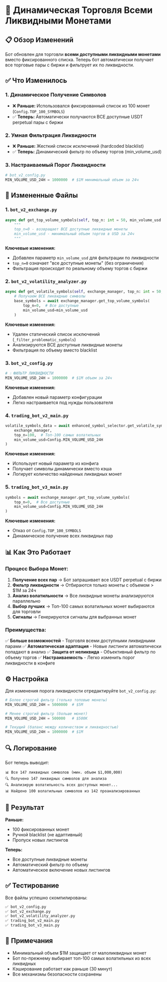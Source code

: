 # 🔄 Динамическая Торговля Всеми Ликвидными Монетами

## 📋 Обзор Изменений

Бот обновлен для торговли **всеми доступными ликвидными монетами** вместо фиксированного списка. Теперь бот автоматически получает все торговые пары с биржи и фильтрует их по ликвидности.

## ✅ Что Изменилось

### 1. **Динамическое Получение Символов** 
- ❌ **Раньше:** Использовался фиксированный список из 100 монет (`Config.TOP_100_SYMBOLS`)
- ✅ **Теперь:** Автоматически получаются ВСЕ доступные USDT perpetual пары с биржи

### 2. **Умная Фильтрация Ликвидности**
- ❌ **Раньше:** Жесткий список исключений (hardcoded blacklist)
- ✅ **Теперь:** Динамический фильтр по объему торгов (min_volume_usd)

### 3. **Настраиваемый Порог Ликвидности**
```python
# bot_v2_config.py
MIN_VOLUME_USD_24H = 1000000  # $1M минимальный объем за 24ч
```

## 🔧 Измененные Файлы

### 1. `bot_v2_exchange.py`
```python
async def get_top_volume_symbols(self, top_n: int = 50, min_volume_usd: float = 1000000):
    """
    top_n=0 - возвращает ВСЕ доступные ликвидные монеты
    min_volume_usd - минимальный объем торгов в USD за 24ч
    """
```

**Ключевые изменения:**
- Добавлен параметр `min_volume_usd` для фильтрации по ликвидности
- `top_n=0` означает "все доступные монеты" (без ограничения)
- Фильтрация происходит по реальному объему торгов с биржи

### 2. `bot_v2_volatility_analyzer.py`
```python
async def get_volatile_symbols(self, exchange_manager, top_n: int = 50, min_volume_usd: float = 1000000):
    # Получаем ВСЕ ликвидные символы
    base_symbols = await exchange_manager.get_top_volume_symbols(
        top_n=0,  # Все доступные
        min_volume_usd=min_volume_usd
    )
```

**Ключевые изменения:**
- Удален статический список исключений (`_filter_problematic_symbols`)
- Анализируются ВСЕ доступные ликвидные монеты
- Фильтрация по объему вместо blacklist

### 3. `bot_v2_config.py`
```python
# 💧 ФИЛЬТР ЛИКВИДНОСТИ
MIN_VOLUME_USD_24H = 1000000  # $1M объем за 24ч
```

**Ключевые изменения:**
- Добавлен новый параметр конфигурации
- Легко настраивается под нужды пользователя

### 4. `trading_bot_v2_main.py`
```python
volatile_symbols_data = await enhanced_symbol_selector.get_volatile_symbols(
    exchange_manager, 
    top_n=100,  # Топ-100 самых волатильных
    min_volume_usd=Config.MIN_VOLUME_USD_24H
)
```

**Ключевые изменения:**
- Использует новый параметр из конфига
- Получает символы динамически вместо кэша
- Логирует количество найденных ликвидных монет

### 5. `trading_bot_v3_main.py`
```python
symbols = await exchange_manager.get_top_volume_symbols(
    top_n=0,  # Все доступные
    min_volume_usd=Config.MIN_VOLUME_USD_24H
)
```

**Ключевые изменения:**
- Отказ от `Config.TOP_100_SYMBOLS`
- Динамическое получение всех ликвидных пар

## 📊 Как Это Работает

### Процесс Выбора Монет:

1. **Получение всех пар** → Бот запрашивает все USDT perpetual с биржи
2. **Фильтр ликвидности** → Отбираются только монеты с объемом > $1M за 24ч
3. **Анализ волатильности** → Все ликвидные монеты анализируются параллельно
4. **Выбор лучших** → Топ-100 самых волатильных монет выбираются для торговли
5. **Сигналы** → Генерируются сигналы для выбранных монет

### Преимущества:

✅ **Больше возможностей** - Торговля всеми доступными ликвидными парами
✅ **Автоматическая адаптация** - Новые листинги автоматически попадают в анализ
✅ **Защита от неликвида** - Объективный фильтр по объему торгов
✅ **Настраиваемость** - Легко изменить порог ликвидности в конфиге

## ⚙️ Настройка

Для изменения порога ликвидности отредактируйте `bot_v2_config.py`:

```python
# Более строгий фильтр (только топовые монеты)
MIN_VOLUME_USD_24H = 5000000  # $5M

# Менее строгий фильтр (больше монет)
MIN_VOLUME_USD_24H = 500000   # $500K

# Текущий (баланс между количеством и ликвидностью)
MIN_VOLUME_USD_24H = 1000000  # $1M
```

## 🔍 Логирование

Бот теперь выводит:
```
📊 Все 147 ликвидных символов (мин. объем $1,000,000)
🔍 Получено 147 ликвидных символов для анализа
🔍 Анализирую волатильность всех доступных монет...
📊 Найдено 100 волатильных символов из 142 проанализированных
```

## 🚀 Результат

**Раньше:**
- 100 фиксированных монет
- Ручной blacklist (не адаптивный)
- Пропуск новых листингов

**Теперь:**
- Все доступные ликвидные монеты
- Автоматический фильтр по объему
- Автоматическое включение новых листингов

## ✅ Тестирование

Все файлы успешно скомпилированы:
```bash
✅ bot_v2_config.py
✅ bot_v2_exchange.py  
✅ bot_v2_volatility_analyzer.py
✅ trading_bot_v2_main.py
✅ trading_bot_v3_main.py
```

## 📝 Примечания

- Минимальный объем $1M защищает от малоликвидных монет
- Бот по-прежнему выбирает топ-100 самых волатильных из всех ликвидных
- Кэширование работает как раньше (30 минут)
- Все механизмы безопасности сохранены
